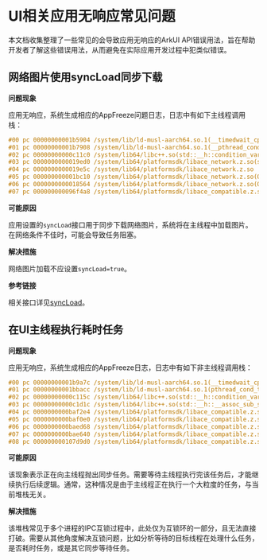 # UI相关应用无响应常见问题

本文档收集整理了一些常见的会导致应用无响应的ArkUI API错误用法，旨在帮助开发者了解这些错误用法，从而避免在实际应用开发过程中犯类似错误。

## 网络图片使用syncLoad同步下载

**问题现象**

应用无响应，系统生成相应的AppFreeze问题日志，日志中有如下主线程调用栈：

```cpp
#00 pc 00000000001b5904 /system/lib/ld-musl-aarch64.so.1(__timedwait_cp+192)
#01 pc 00000000001b7908 /system/lib/ld-musl-aarch64.so.1(__pthread_cond_timedwait+188)
#02 pc 00000000000c11c0 /system/lib64/libc++.so(std::__h::condition_variable::__do_timed_wait(std::__h::unique_lock<std::__h::mutex>&, std::__h::chrono::time_point<std::__h::chrono::system_clock, std::__h::chrono::duration<long long, std::__h::ratio<1l, 1000000000l>>>)+108)
#03 pc 0000000000019ed0 /system/lib64/platformsdk/libace_network.z.so(std::__h::cv_status std::__h::condition_variable::wait_for<long long, std::__h::ratio<1l, 1000000000l>>(std::__h::unique_lock<std::__h::mutex>&, std::__h::chrono::duration<long long, std::__h::ratio<1l, 1000000000l>> const&)+92)
#04 pc 0000000000019e5c /system/lib64/platformsdk/libace_network.z.so
#05 pc 000000000001bc10 /system/lib64/platformsdk/libace_network.z.so(OHOS::Ace::DownloadManagerImpl::HandleDownloadResult(bool, OHOS::Ace::DownloadCallback&&, std::__h::shared_ptr<OHOS::Ace::DownloadCondition> const&, int, std::__h::basic_string<char, std::__h::char_traits<char>, std::__h::allocator<char>> const&)+248)
#06 pc 0000000000018564 /system/lib64/platformsdk/libace_network.z.so(OHOS::Ace::DownloadManagerImpl::DownloadSync(OHOS::Ace::DownloadCallback&&, std::__h::basic_string<char, std::__h::char_traits<char>, std::__h::allocator<char>> const&, int, int)+1096)
#07 pc 000000000096f4a8 /system/lib64/platformsdk/libace_compatible.z.so(OHOS::Ace::NG::ImageLoadingContext::PerformDownload()+448)
```

**可能原因**

应用设置的`syncLoad`接口用于同步下载网络图片，系统将在主线程中加载图片。在网络条件不佳时，可能会导致任务阻塞。

**解决措施**

网络图片加载不应设置`syncLoad=true`。

**参考链接**

相关接口详见[syncLoad](../reference/apis-arkui/arkui-ts/ts-basic-components-image.md#syncload8)。


## 在UI主线程执行耗时任务

**问题现象**

应用无响应，系统生成相应的AppFreeze日志，日志中有如下非主线程调用栈：

```cpp
#00 pc 00000000001b9a7c /system/lib/ld-musl-aarch64.so.1(__timedwait_cp+148)
#01 pc 00000000001bbacc /system/lib/ld-musl-aarch64.so.1(pthread_cond_timedwait+168)
#02 pc 00000000000c115c /system/lib64/libc++.so(std::__h::condition_variable::wait(std::__h::unique_lock<std::__h::mutex>&)+20)
#03 pc 00000000000c1d1c /system/lib64/libc++.so(std::__h::__assoc_sub_state::__sub_wait(std::__h::unique_lock<std::__h::mutex>&)+48)
#04 pc 0000000000baf2e4 /system/lib64/platformsdk/libace_compatible.z.so(std::__h::__assoc_state<int>::copy()+64)
#05 pc 0000000000baf0e0 /system/lib64/platformsdk/libace_compatible.z.so(OHOS::Ace::CancelableCallback<void ()>::WaitUntilComplete(std::__h::chrono::duration<long long, std::__h::ratio<1l, 1000l>>)+120)
#06 pc 0000000000baed68 /system/lib64/platformsdk/libace_compatible.z.so
#07 pc 0000000000bae640 /system/lib64/platformsdk/libace_compatible.z.so(OHOS::Ace::TaskExecutor::PostSyncTask(std::__h::function<void ()>&&, OHOS::Ace::TaskExecutor::TaskType, std::__h::basic_string<char, std::__h::char_traits<char>, std::__h::allocator<char>> const&, OHOS::Ace::PriorityType) const+220)
#08 pc 000000000107d9d0 /system/lib64/platformsdk/libace_compatible.z.so
```

**可能原因**

该现象表示正在向主线程抛出同步任务。需要等待主线程执行完该任务后，才能继续执行后续逻辑。通常，这种情况是由于主线程正在执行一个大粒度的任务，与当前堆栈无关。

**解决措施**

该堆栈常见于多个进程的IPC互锁过程中，此处仅为互锁环的一部分，且无法直接打破。需要从其他角度解决互锁问题，比如分析等待的目标线程在处理什么任务，是否耗时任务，或是其它同步等待任务。
